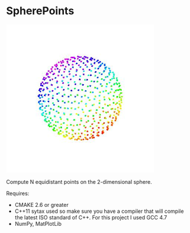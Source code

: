 SpherePoints
============

![Equidistant Points](https://github.com/arvsrao/SpherePoints/blob/master/images/spherepointsMAPLE.jpg?raw=true)



Compute N equidistant points on the 2-dimensional sphere.

Requires:

+ CMAKE 2.6 or greater
+ C++11 sytax used so make sure you have a compiler that will compile the latest ISO standard of C++. For this project I used GCC 4.7
+ NumPy, MatPlotLib
